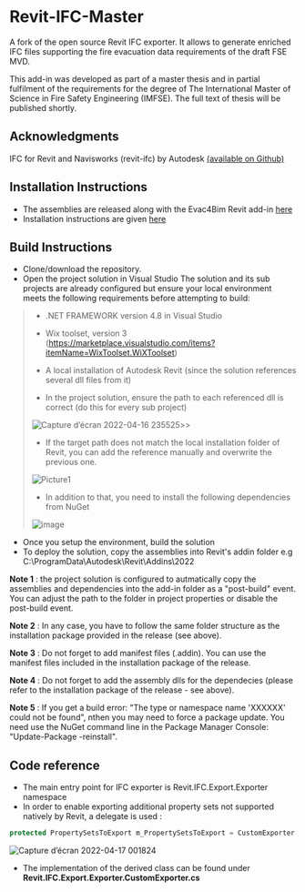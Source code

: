 # Revit-IFC-Master
A fork of the open source Revit IFC exporter. It allows to generate enriched IFC files supporting the fire evacuation data requirements of the draft FSE MVD.

This add-in was developed as part of a master thesis and in partial fulfilment of the requirements for the degree of The International Master of Science in Fire Safety Engineering (IMFSE). The full text of thesis will be published shortly.

## Acknowledgments
IFC for Revit and Navisworks (revit-ifc) by Autodesk [(available on Github)](https://github.com/Autodesk/revit-ifc)

## Installation Instructions 
- The assemblies are released along with the Evac4Bim Revit add-in [here](https://github.com/YakNazim/Evac4Bim/releases)
- Installation instructions are given [here](https://github.com/YakNazim/Evac4Bim#installation-instructions)

## Build Instructions 
- Clone/download the repository. 
- Open the project solution in Visual Studio
The solution and its sub projects are already configured but ensure your local environment meets the following requirements before attempting to build: 

>   - .NET FRAMEWORK version 4.8 in Visual Studio
>
>   - Wix toolset, version 3 (https://marketplace.visualstudio.com/items?itemName=WixToolset.WiXToolset)
>   
>   - A local installation of Autodesk Revit (since the solution references several dll files from it) 
>
>   - In the project solution, ensure the path to each referenced dll is correct (do this for every sub project)
>
> ![Capture d’écran 2022-04-16 235525](https://user-images.githubusercontent.com/17513670/163692547-ccfdae80-41ef-4c95-b4b8-9defbf3259a0.png)>>
>   - If the target path does not match the local installation folder of Revit, you can add the reference manually and overwrite the previous one.   
>
> ![Picture1](https://user-images.githubusercontent.com/17513670/163692737-dfbb7fdf-b91e-4da8-9455-3298f439e5eb.png)
>
>   - In addition to that, you need to install the following dependencies from NuGet
>
> ![image](https://user-images.githubusercontent.com/17513670/163692337-ca7f5f55-6fe6-48d7-911a-614d89421fe6.png)
>
- Once you setup the environment, build the solution 
- To deploy the solution, copy the assemblies into Revit's addin folder e.g C:\ProgramData\Autodesk\Revit\Addins\2022

**Note 1** : the project solution is configured to autmatically copy the assemblies and dependencies into the add-in folder as a "post-build" event. You can adjust the path to the folder in project properties or disable the post-build event. 

**Note 2** : In any case, you have to follow the same folder structure as the installation package provided in the release (see above). 

**Note 3** : Do not forget to add manifest files (.addin). You can use the manifest files included in the installation package of the release.

**Note 4** : Do not forget to add the assembly dlls for the dependecies (please refer to the installation package of the release - see above).

**Note 5** : If you get a build error: "The type or namespace name 'XXXXXX' could not be found", nthen you may need to force a package update. You need use the NuGet command line in the Package Manager Console: "Update-Package -reinstall".

## Code reference
- The main entry point for IFC exporter is Revit.IFC.Export.Exporter namespace
- In order to enable exporting additional property sets not supported natively by Revit, a delegate is used : 

```C#
protected PropertySetsToExport m_PropertySetsToExport = CustomExporter.InitCustomPropertySet;
```

![Capture d’écran 2022-04-17 001824](https://user-images.githubusercontent.com/17513670/163692998-a87b2bda-9fbd-4831-b9c2-d274f937f2aa.png)

 - The implementation of the derived class can be found under **Revit.IFC.Export.Exporter.CustomExporter.cs**
